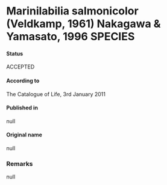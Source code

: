 # Marinilabilia salmonicolor (Veldkamp, 1961) Nakagawa & Yamasato, 1996 SPECIES

#### Status
ACCEPTED

#### According to
The Catalogue of Life, 3rd January 2011

#### Published in
null

#### Original name
null

### Remarks
null